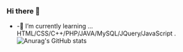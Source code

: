### Hi there 👋

- -🌱 I’m currently learning ... HTML/CSS/C++/PHP/JAVA/MySQL/JQuery/JavaScript .
![Anurag's GitHub stats](https://github-readme-stats.vercel.app/api?username=RoninGladiat&hide=issues,prsshow_icons=true)
